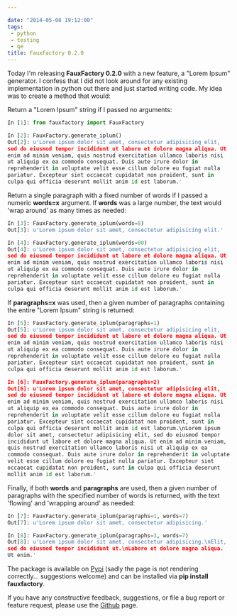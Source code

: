 ```yaml
---

date: "2014-05-08 19:12:00"
tags:
 - python
 - testing
 - qe
title: FauxFactory 0.2.0
---
```


Today I\'m releasing **FauxFactory 0.2.0** with a new feature, a \"Lorem
Ipsum\" generator. I confess that I did not look around for any existing
implementation in python out there and just started writing code. My
idea was to create a method that would:

Return a \"Lorem Ipsum\" string if I passed no arguments:

```python
In [1]: from fauxfactory import FauxFactory

In [2]: FauxFactory.generate_iplum()
Out[2]: u'Lorem ipsum dolor sit amet, consectetur adipisicing elit,
sed do eiusmod tempor incididunt ut labore et dolore magna aliqua. Ut
enim ad minim veniam, quis nostrud exercitation ullamco laboris nisi
ut aliquip ex ea commodo consequat. Duis aute irure dolor in
reprehenderit in voluptate velit esse cillum dolore eu fugiat nulla
pariatur. Excepteur sint occaecat cupidatat non proident, sunt in
culpa qui officia deserunt mollit anim id est laborum.'
```

Return a single paragraph with a fixed number of words if I passed a
numeric **words=x** argument. If **words** was a large number, the text
would \'wrap around\' as many times as needed:

```python
In [3]: FauxFactory.generate_iplum(words=8)
Out[3]: u'Lorem ipsum dolor sit amet, consectetur adipisicing elit.'

In [4]: FauxFactory.generate_iplum(words=80)
Out[4]: u'Lorem ipsum dolor sit amet, consectetur adipisicing elit,
sed do eiusmod tempor incididunt ut labore et dolore magna aliqua. Ut
enim ad minim veniam, quis nostrud exercitation ullamco laboris nisi
ut aliquip ex ea commodo consequat. Duis aute irure dolor in
reprehenderit in voluptate velit esse cillum dolore eu fugiat nulla
pariatur. Excepteur sint occaecat cupidatat non proident, sunt in
culpa qui officia deserunt mollit anim id est laborum.'
```

If **paragraphs=x** was used, then a given number of paragraphs
containing the entire \"Lorem Ipsum\" string is returned:

```python
In [5]: FauxFactory.generate_iplum(paragraphs=1)
Out[5]: u'Lorem ipsum dolor sit amet, consectetur adipisicing elit,
sed do eiusmod tempor incididunt ut labore et dolore magna aliqua. Ut
enim ad minim veniam, quis nostrud exercitation ullamco laboris nisi
ut aliquip ex ea commodo consequat. Duis aute irure dolor in
reprehenderit in voluptate velit esse cillum dolore eu fugiat nulla
pariatur. Excepteur sint occaecat cupidatat non proident, sunt in
culpa qui officia deserunt mollit anim id est laborum.'

In [6]: FauxFactory.generate_iplum(paragraphs=2)
Out[6]: u'Lorem ipsum dolor sit amet, consectetur adipisicing elit,
sed do eiusmod tempor incididunt ut labore et dolore magna aliqua. Ut
enim ad minim veniam, quis nostrud exercitation ullamco laboris nisi
ut aliquip ex ea commodo consequat. Duis aute irure dolor in
reprehenderit in voluptate velit esse cillum dolore eu fugiat nulla
pariatur. Excepteur sint occaecat cupidatat non proident, sunt in
culpa qui officia deserunt mollit anim id est laborum.\nLorem ipsum
dolor sit amet, consectetur adipisicing elit, sed do eiusmod tempor
incididunt ut labore et dolore magna aliqua. Ut enim ad minim veniam,
quis nostrud exercitation ullamco laboris nisi ut aliquip ex ea
commodo consequat. Duis aute irure dolor in reprehenderit in voluptate
velit esse cillum dolore eu fugiat nulla pariatur. Excepteur sint
occaecat cupidatat non proident, sunt in culpa qui officia deserunt
mollit anim id est laborum.'
```

Finally, if both **words** and **paragraphs** are used, then a given
number of paragraphs with the specified number of words is returned,
with the text \'flowing\' and \'wrapping around\' as needed:

```python
In [7]: FauxFactory.generate_iplum(paragraphs=1, words=7)
Out[7]: u'Lorem ipsum dolor sit amet, consectetur adipisicing.'

In [8]: FauxFactory.generate_iplum(paragraphs=3, words=7)
Out[8]: u'Lorem ipsum dolor sit amet, consectetur adipisicing.\nElit,
sed do eiusmod tempor incididunt ut.\nLabore et dolore magna aliqua.
Ut enim.'
```

The package is available on
[Pypi](https://pypi.python.org/pypi/fauxfactory/0.2.0) (sadly the page
is not rendering correctly\... suggestions welcome) and can be installed
via **pip install fauxfactory**.

If you have any constructive feedback, suggestions, or file a bug report
or feature request, please use the
[Github](https://github.com/omaciel/fauxfactory) page.
